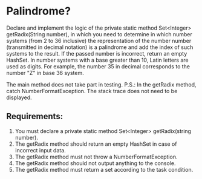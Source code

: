 # Palindrome?

Declare and implement the logic of the private static method Set&lt;Integer&gt; getRadix(String number), in
which you need to determine in which number systems (from 2 to 36 inclusive) the representation of the number number
(transmitted in decimal notation) is a palindrome and add the index of such systems to the result.
If the passed number is incorrect, return an empty HashSet.
In number systems with a base greater than 10, Latin letters are used as digits. For example, the number
35 in decimal corresponds to the number "Z" in base 36 system.

The main method does not take part in testing.
P.S.: In the getRadix method, catch NumberFormatException. The stack trace does not need to be displayed.


## Requirements:
1. You must declare a private static method Set&lt;Integer&gt; getRadix(string number).
2. The getRadix method should return an empty HashSet in case of incorrect input data.
3. The getRadix method must not throw a NumberFormatException.
4. The getRadix method should not output anything to the console.
5. The getRadix method must return a set according to the task condition.